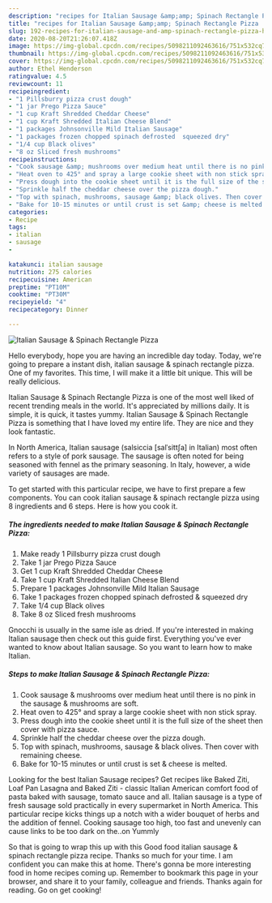 ```yaml
---
description: "recipes for Italian Sausage &amp;amp; Spinach Rectangle Pizza | how to make homemade Italian Sausage &amp;amp; Spinach Rectangle Pizza"
title: "recipes for Italian Sausage &amp;amp; Spinach Rectangle Pizza | how to make homemade Italian Sausage &amp;amp; Spinach Rectangle Pizza"
slug: 192-recipes-for-italian-sausage-and-amp-spinach-rectangle-pizza-how-to-make-homemade-italian-sausage-and-amp-spinach-rectangle-pizza
date: 2020-08-20T21:26:07.418Z
image: https://img-global.cpcdn.com/recipes/5098211092463616/751x532cq70/italian-sausage-spinach-rectangle-pizza-recipe-main-photo.jpg
thumbnail: https://img-global.cpcdn.com/recipes/5098211092463616/751x532cq70/italian-sausage-spinach-rectangle-pizza-recipe-main-photo.jpg
cover: https://img-global.cpcdn.com/recipes/5098211092463616/751x532cq70/italian-sausage-spinach-rectangle-pizza-recipe-main-photo.jpg
author: Ethel Henderson
ratingvalue: 4.5
reviewcount: 11
recipeingredient:
- "1 Pillsburry pizza crust dough"
- "1 jar Prego Pizza Sauce"
- "1 cup Kraft Shredded Cheddar Cheese"
- "1 cup Kraft Shredded Italian Cheese Blend"
- "1 packages Johnsonville Mild Italian Sausage"
- "1 packages frozen chopped spinach defrosted  squeezed dry"
- "1/4 cup Black olives"
- "8 oz Sliced fresh mushrooms"
recipeinstructions:
- "Cook sausage &amp; mushrooms over medium heat until there is no pink in the sausage &amp; mushrooms are soft."
- "Heat oven to 425° and spray a large cookie sheet with non stick spray."
- "Press dough into the cookie sheet until it is the full size of the sheet then cover with pizza sauce."
- "Sprinkle half the cheddar cheese over the pizza dough."
- "Top with spinach, mushrooms, sausage &amp; black olives. Then cover with remaining cheese."
- "Bake for 10-15 minutes or until crust is set &amp; cheese is melted."
categories:
- Recipe
tags:
- italian
- sausage
- 

katakunci: italian sausage  
nutrition: 275 calories
recipecuisine: American
preptime: "PT10M"
cooktime: "PT30M"
recipeyield: "4"
recipecategory: Dinner

---
```



![Italian Sausage &amp; Spinach Rectangle Pizza](https://img-global.cpcdn.com/recipes/5098211092463616/751x532cq70/italian-sausage-spinach-rectangle-pizza-recipe-main-photo.jpg)

Hello everybody, hope you are having an incredible day today. Today, we're going to prepare a instant dish, italian sausage &amp; spinach rectangle pizza. One of my favorites. This time, I will make it a little bit unique. This will be really delicious.

Italian Sausage &amp; Spinach Rectangle Pizza is one of the most well liked of recent trending meals in the world. It's appreciated by millions daily. It is simple, it is quick, it tastes yummy. Italian Sausage &amp; Spinach Rectangle Pizza is something that I have loved my entire life. They are nice and they look fantastic.

In North America, Italian sausage (salsiccia [salˈsittʃa] in Italian) most often refers to a style of pork sausage. The sausage is often noted for being seasoned with fennel as the primary seasoning. In Italy, however, a wide variety of sausages are made.


To get started with this particular recipe, we have to first prepare a few components. You can cook italian sausage &amp; spinach rectangle pizza using 8 ingredients and 6 steps. Here is how you cook it.

<!--inarticleads1-->

##### The ingredients needed to make Italian Sausage &amp; Spinach Rectangle Pizza:

1. Make ready 1 Pillsburry pizza crust dough
1. Take 1 jar Prego Pizza Sauce
1. Get 1 cup Kraft Shredded Cheddar Cheese
1. Take 1 cup Kraft Shredded Italian Cheese Blend
1. Prepare 1 packages Johnsonville Mild Italian Sausage
1. Take 1 packages frozen chopped spinach defrosted &amp; squeezed dry
1. Take 1/4 cup Black olives
1. Take 8 oz Sliced fresh mushrooms


Gnocchi is usually in the same isle as dried. If you&#39;re interested in making Italian sausage then check out this guide first. Everything you&#39;ve ever wanted to know about Italian sausage. So you want to learn how to make Italian. 

<!--inarticleads2-->

##### Steps to make Italian Sausage &amp; Spinach Rectangle Pizza:

1. Cook sausage &amp; mushrooms over medium heat until there is no pink in the sausage &amp; mushrooms are soft.
1. Heat oven to 425° and spray a large cookie sheet with non stick spray.
1. Press dough into the cookie sheet until it is the full size of the sheet then cover with pizza sauce.
1. Sprinkle half the cheddar cheese over the pizza dough.
1. Top with spinach, mushrooms, sausage &amp; black olives. Then cover with remaining cheese.
1. Bake for 10-15 minutes or until crust is set &amp; cheese is melted.


Looking for the best Italian Sausage recipes? Get recipes like Baked Ziti, Loaf Pan Lasagna and Baked Ziti - classic Italian American comfort food of pasta baked with sausage, tomato sauce and all. Italian sausage is a type of fresh sausage sold practically in every supermarket in North America. This particular recipe kicks things up a notch with a wider bouquet of herbs and the addition of fennel. Cooking sausage too high, too fast and unevenly can cause links to be too dark on the..on Yummly 

So that is going to wrap this up with this Good food italian sausage &amp; spinach rectangle pizza recipe. Thanks so much for your time. I am confident you can make this at home. There's gonna be more interesting food in home recipes coming up. Remember to bookmark this page in your browser, and share it to your family, colleague and friends. Thanks again for reading. Go on get cooking!

